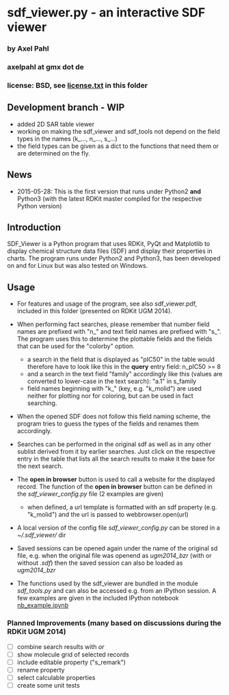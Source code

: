 # sdf_viewer.py - an interactive SDF viewer
### by Axel Pahl
### axelpahl at gmx dot de
### license: BSD, see [license.txt](license.txt) in this folder

## Development branch - WIP
* added 2D SAR table viewer
* working on making the sdf_viewer and sdf_tools not depend on the field types in the names (k_..., n_..., s_...)
* the field types can be given as a dict to the functions that need them or are determined on the fly.

## News

* 2015-05-28: This is the first version that runs under Python2 **and** Python3 (with the latest RDKit master compiled for the respective Python version)

## Introduction

SDF_Viewer is a Python program that uses RDKit, PyQt and Matplotlib to display chemical structure data files (SDF) 
and display their properties in charts.
The program runs under Python2 and Python3, has been developed on and for Linux but was also tested on Windows.

## Usage

* For features and usage of the program, see also sdf_viewer.pdf, included in this folder (presented on RDKit UGM 2014).

* When performing fact searches, please remember that number field names are prefixed with "n_"
and text field names are prefixed with "s_". The program uses this to determine the plottable fields
and the fields that can be used for the "colorby" option.   
  * a search in the field that is displayed as "pIC50" in the table would therefore have to look 
  like this in the **query** entry field:  n_pIC50 >= 8
  * and a search in the text field "family" accordingly like this 
  (values are converted to lower-case in the text search):  "a.1" in s_family
  * field names beginning with "k_" (key, e.g. "k_molid") are used neither for plotting nor for coloring,
  but can be used in fact searching.
* When the opened SDF does not follow this field naming scheme, the program tries to guess the types
of the fields and renames them accordingly.
* Searches can be performed in the original sdf as well as in any other sublist derived from it by earlier searches.
Just click on the respective entry in the table that lists all the search results 
to make it the base for the next search. 

* The **open in browser** button is used to call a website for the displayed record.
The function of the **open in browser** button can be defined in the *sdf_viewer_config.py* file (2 examples are given)
  * when defined, a url template is formatted with an sdf property (e.g. "k_molid") 
  and the url is passed to webbrowser.open(url)


* A local version of the config file *sdf_viewer_config.py* can be stored in a *~/.sdf_viewer/* dir

* Saved sessions can be opened again under the name of the original sd file, e.g. when the original file was openend 
as *ugm2014_bzr* (with or without *.sdf*) then the saved session can also be loaded as *ugm2014_bzr*

* The functions used by the sdf_viewer are bundled in the module *sdf_tools.py* and can also be accessed
e.g. from an IPython session. A few examples are given in the included IPython notebook [nb_example.ipynb](http://nbviewer.ipython.org/github/apahl/sdf_viewer/blob/dev/nb_example.ipynb)

### Planned Improvements (many based on discussions during the RDKit UGM 2014)

- [ ] combine search results with *or*
- [ ] show molecule grid of selected records
- [ ] include editable property ("s_remark")
- [ ] rename property
- [ ] select calculable properties
- [ ] create some unit tests
